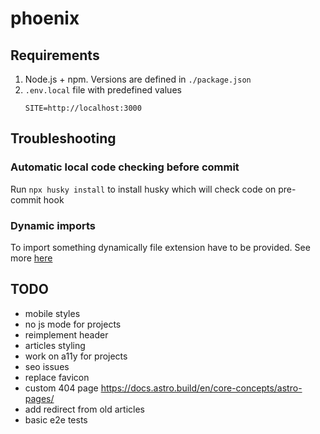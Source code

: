 # phoenix

## Requirements

1. Node.js + npm. Versions are defined in `./package.json`
2. `.env.local` file with predefined values
   ```
   SITE=http://localhost:3000
   ```

## Troubleshooting

### Automatic local code checking before commit

Run `npx husky install` to install husky which will check code on pre-commit hook

### Dynamic imports

To import something dynamically file extension have to be provided. See more [here](https://github.com/withastro/astro/issues/3373)

## TODO

- mobile styles
- no js mode for projects
- reimplement header
- articles styling
- work on a11y for projects
- seo issues
- replace favicon
- custom 404 page https://docs.astro.build/en/core-concepts/astro-pages/
- add redirect from old articles
- basic e2e tests
